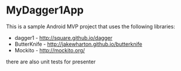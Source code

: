 # MyDagger1App

This is a sample Android MVP project that uses the following libraries:

* dagger1 - http://square.github.io/dagger
* ButterKnife - http://jakewharton.github.io/butterknife
* Mockito - http://mockito.org/

there are also unit tests for presenter
